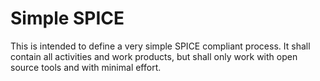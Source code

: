 Simple SPICE
============

This is intended to define a very simple SPICE compliant process. 
It shall contain all activities and work products, but shall only work with open source tools
and with minimal effort.

